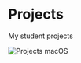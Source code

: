 # Projects

My student projects

![Projects macOS](https://github.com/aserhiienko/aserh/workflows/Projects%20macOS/badge.svg)
